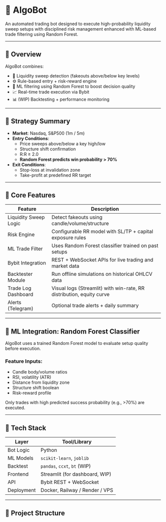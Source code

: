 # 🤖 AlgoBot

An automated trading bot designed to execute high-probability liquidity sweep setups with disciplined risk management enhanced with ML-based trade filtering using Random Forest.

---

## 📌 Overview

AlgoBot combines:
- 🧠 Liquidity sweep detection (fakeouts above/below key levels)
- ⚙️ Rule-based entry + risk-reward engine
- 🧪 ML filtering using Random Forest to boost decision quality
- 📈 Real-time trade execution via Bybit
- 📊 (WIP) Backtesting + performance monitoring

---

## 🧠 Strategy Summary

- **Market**: Nasdaq, S&P500 (1m / 5m)
- **Entry Conditions**:
  - Price sweeps above/below a key high/low
  - Structure shift confirmation
  - R:R ≥ 2.0
  - **Random Forest predicts win probability > 70%**
- **Exit Conditions**:
  - Stop-loss at invalidation zone
  - Take-profit at predefined RR target

---

## 🧩 Core Features

| Feature                  | Description                                                      |
|--------------------------|------------------------------------------------------------------|
|  Liquidity Sweep Logic | Detect fakeouts using candle/volume/structure                    |
|  Risk Engine           | Configurable RR model with SL/TP + capital exposure rules         |
|  ML Trade Filter       | Uses Random Forest classifier trained on past setups              |
|  Bybit Integration     | REST + WebSocket APIs for live trading and market data            |
|  Backtester Module     | Run offline simulations on historical OHLCV data                  |
|  Trade Log Dashboard   | Visual logs (Streamlit) with win-rate, RR distribution, equity curve |
|  Alerts (Telegram)     | Optional trade alerts + daily summary                             |

---

## 🔬 ML Integration: Random Forest Classifier

AlgoBot uses a trained Random Forest model to evaluate setup quality before execution.

### Feature Inputs:
- Candle body/volume ratios
- RSI, volatility (ATR)
- Distance from liquidity zone
- Structure shift boolean
- Risk-reward profile

Only trades with high predicted success probability (e.g., >70%) are executed.

---

## 🧠 Tech Stack

| Layer        | Tool/Library                       |
|--------------|------------------------------------|
| Bot Logic    | Python                             |
| ML Models    | `scikit-learn`, `joblib`           |
| Backtest     | `pandas`, `ccxt`, `bt` (WIP)       |
| Frontend     | Streamlit (for dashboard, WIP)     |
| API          | Bybit REST + WebSocket             |
| Deployment   | Docker, Railway / Render / VPS     |

---

## 📁 Project Structure

